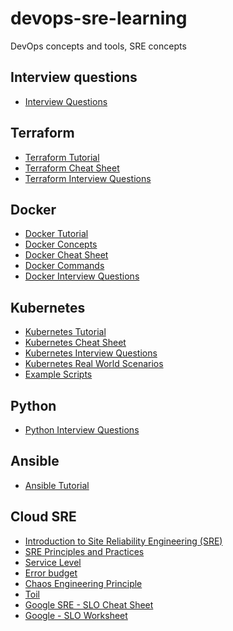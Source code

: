 # devops-sre-learning
DevOps concepts and tools, SRE concepts

## Interview questions

- [Interview Questions](https://github.com/srirymec/devops-sre-learning/blob/main/interview-questions.md)

## Terraform

- [Terraform Tutorial](https://github.com/srirymec/devops-sre-learning/blob/main/terraform/terraform-tutorial.md) <br/>
- [Terraform Cheat Sheet](https://github.com/srirymec/devops-sre-learning/blob/main/terraform/terraform-cheat-sheet.md) <br/>
- [Terraform Interview Questions](https://github.com/srirymec/devops-sre-learning/blob/main/terraform/terraform-interview-questsions.md)

## Docker

- [Docker Tutorial](https://github.com/srirymec/devops-sre-learning/blob/main/docker) <br/>
- [Docker Concepts](https://github.com/srirymec/devops-sre-learning/blob/main/docker/docker-tutorial.md) <br/>
- [Docker Cheat Sheet](https://github.com/srirymec/devops-sre-learning/blob/main/docker/docker-cheat-sheet.md) <br/>
- [Docker Commands](https://github.com/srirymec/devops-sre-learning/blob/main/docker/docker-commands.md) <br/>
- [Docker Interview Questions](https://github.com/srirymec/devops-sre-learning/blob/main/docker/docker-interview-questions.md)

## Kubernetes

- [Kubernetes Tutorial](https://github.com/srirymec/devops-sre-learning/blob/main/kubernetes/tutorial.md) <br/>
- [Kubernetes Cheat Sheet](https://github.com/srirymec/devops-sre-learning/blob/main/kubernetes/cheat-sheet.md) <br/>
- [Kubernetes Interview Questions](https://github.com/srirymec/devops-sre-learning/blob/main/kubernetes/interview-questions.md)<br/>
- [Kubernetes Real World Scenarios](https://github.com/srirymec/devops-sre-learning/blob/main/kubernetes/Kubernetes_Real-Word_Scenarios.pdf)<br/>
- [Example Scripts](https://github.com/srirymec/devops-sre-learning/tree/main/kubernetes/scripts)

## Python

- [Python Interview Questions](https://github.com/srirymec/devops-sre-learning/blob/main/python/interview-questions.md)

## Ansible

- [Ansible Tutorial](https://github.com/srirymec/devops-sre-learning/blob/main/ansible/tutorial.md)

## Cloud SRE

- [Introduction to Site Reliability Engineering (SRE)](https://github.com/srirymec/devops-sre-learning/blob/main/SRE/introduction-to-sre.md)<br/>
- [SRE Principles and Practices](https://github.com/srirymec/devops-sre-learning/blob/main/SRE/sre-principles-and-practices.md)<br/>
- [Service Level](https://github.com/srirymec/devops-sre-learning/blob/main/SRE/service-level.md)<br/>
- [Error budget](https://github.com/srirymec/devops-sre-learning/blob/main/SRE/error-budget.md)<br/>
- [Chaos Engineering Principle](https://github.com/srirymec/devops-sre-learning/blob/main/SRE/chaos-engineering-principle.md)<br/>
- [Toil](https://github.com/srirymec/devops-sre-learning/blob/main/SRE/sre-toil.md)<br/>
- [Google SRE - SLO Cheat Sheet](https://kstatic.googleusercontent.com/files/ff59978bff9a5b5cc58a4d86d7fbdc783e1038513f75e2a2b0016467363272e2eeb25a122e2c3f69f624df049e49fae83f07af834f21cedf57c37ef2fbdbbb61)<br/>
- [Google - SLO Worksheet](https://docs.google.com/document/d/1bRkVu7tuow3K21669mzXEEhk1Ki-iukMFehZAR0dAvU/edit?tab=t.0#heading=h.4jtlmcn6qvo)



